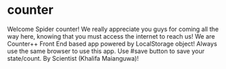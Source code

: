 # counter 
Welcome Spider counter!
We really appreciate you guys for coming all the way here, knowing that you must access the internet to reach us!
We are Counter++ Front End based app powered by LocalStorage object!
Always use the same browser to use this app.
Use #save button to save your state/count.
By Scientist (Khalifa Maianguwa)!

